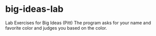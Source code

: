 # big-ideas-lab
Lab Exercises for Big Ideas (Pitt)
The program asks for your name and favorite color and judges you based on the color.
